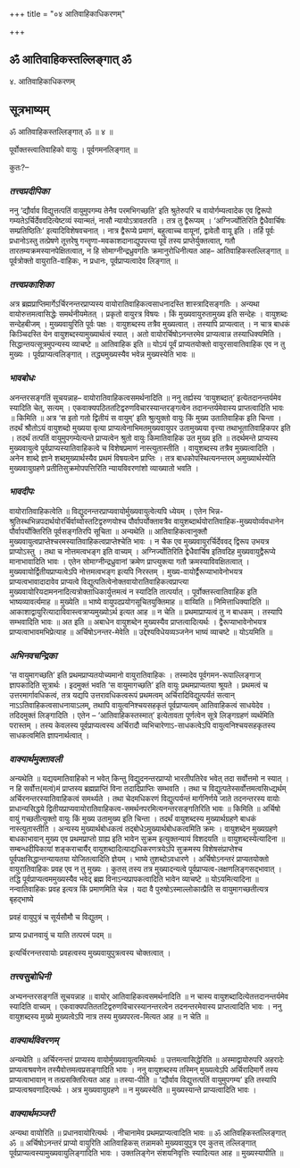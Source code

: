 +++
title = "०४ आतिवाहिकाधिकरणम्"

+++


## ॐ आतिवाहिकस्तल्लिङ्गात् ॐ

४. आतिवाहिकाधिकरणम्

## **सूत्रभाष्यम्**

ॐ आतिवाहिकस्तल्लिङ्गात् ॐ ॥ ४ ॥

पूर्वोक्तस्त्वातिवाहिको वायुः । पूर्वगमनलिङ्गात् ॥

कुतः?–

### ***तत्त्वप्रदीपिका***

ननु ‘द्यौर्वाव विद्युत्तत्पतिं वायुमुपगम्य तेनैव परमभिगच्छति’ इति श्रुतेरुपरि च वायोर्गम्यत्वादेक एव द्विरूपो गम्यतेऽर्चिर्देववदित्येष्टव्यं स्यान्मतं, नासौ न्यायोऽत्रावतरति । तत्र तु द्वैरूप्यम् । ‘अग्निर्ज्योतिरिति द्वैधैवार्चिषः सम्प्रतिष्ठितिः’ इत्यादिविशेषवचनात् । नात्र द्वैरूप्ये प्रमाणं, बहुत्वाच्च वायूनां, द्वावेतौ वायू इति । तर्हि पूर्वः प्रधानोऽस्तु तत्प्रेषणे तूत्तरेषु गन्तॄणा-मवकाशदानाद्युपपत्त्या पूर्वं तस्य प्राप्तेर्युक्तत्वात्, गतौ तारतम्यक्रमस्यानपेक्षितत्वात्, न हि सोमाग्नीन्द्रध्रुवगतिः क्रमानुरोधिनीत्यत आह– आतिवाहिकस्तल्लिङ्गात् ॥ पूर्वत्रोक्तो वायुराति-वाहिकः, न प्रधानः, पूर्वप्राप्यत्वादेव लिङ्गात् ॥

### ***तत्त्वप्रकाशिका***

अत्र ब्रह्मप्राप्तिमार्गेऽर्चिरनन्तरप्राप्यस्य वायोरातिवाहिकत्वसाधनादस्ति शास्त्रादिसङ्गतिः । अन्यथा वायोरुत्तमत्वासिद्धेः समर्थनीयमेतत् । प्रकृतो वायुरत्र विषयः । किं मुख्यवायुरुतामुख्य इति सन्देहः । वायुशब्दः सन्देहबीजम् । मुख्यवायुरिति पूर्वः पक्षः । वायुशब्दस्य तत्रैव मुख्यत्वात् । तस्यापि प्राप्यत्वात् । न चात्र बाधकं किञ्चिदस्ति येन वायुशब्दस्यामुख्यार्थत्वं स्यात् । अतो वायोरर्चिषोऽनन्तरमेव प्राप्यत्वान्न तस्याधिक्यमिति । सिद्धान्तयत्सूत्रमुपन्यस्य व्याचष्टे ॥ आतिवाहिक इति ॥ योऽयं पूर्वं प्राप्यतयोक्तो वायुरसावातिवाहिक एव न तु मुख्यः । पूर्वप्राप्यत्वलिङ्गात् । तद्ध्यमुख्यस्यैव भवेन्न मुख्यस्येति भावः ॥

### ***भावबोधः***

अनन्तरसङ्गतिं सूचयन्नाह– वायोरातिवाहिकत्वसमर्थनादिति ॥ ननु तर्ह्यस्य ‘वायुशब्दात्’ इत्येतदानन्तर्यमेव स्यादिति चेत्, सत्यम् । एकवाक्यपठिततटिद्वरुणविचारस्यान्तरङ्गत्वेन तदानन्तर्यमेवास्य प्राप्तत्वादिति भावः ॥ किमिति ॥ अत्र ‘स इतो गतो द्वितीयं स वायुम्’ इति श्रुत्युक्तो वायुः किं मुख्य उतातिवाहिक इति चिन्ता । तदर्थं श्रौतोऽयं वायुशब्दो मुख्यया वृत्या प्राप्यत्वेनाभिमतमुख्यवायुपर उतामुख्यया वृत्त्या तथाभूतातिवाहिकपर इति । तदर्थं तत्पतिं वायुमुपगम्येत्यन्ते प्राप्यत्वेन श्रुतो वायुः किमातिवाहिक उत मुख्य इति ॥ तदर्थमन्ते प्राप्यस्य मुख्यवायुत्वे पूर्वप्राप्यस्यातिवाहिकत्वे च विशेषप्रमाणं नास्त्युतास्तीति । वायुशब्दस्य तत्रैव मुख्यत्वादिति । अनेन शाब्दे ज्ञाने शब्दमुख्यार्थस्यैव प्रथमं विषयत्वेन प्राप्तिः । तत्र बाधकोपस्थित्यनन्तरम् अमुख्यार्थस्येति मुख्यवायुग्रहणे प्रतीतिसुक्रमोपपत्तिरिति न्यायविवरणांशो व्याख्यातो भवति ।

### ***भावदीपः***

वायोरातिवाहिकत्वेति ॥ विद्युदनन्तरप्राप्यवायोर्मुख्यवायुत्वेत्यपि ध्येयम् । एतेन भिन्न-श्रुतिस्थभिन्नपदार्थयोरर्चिर्वाय्वोस्तटिद्वरुणयोश्च पौर्वापर्योक्तावत्रैव वायुशब्दार्थयोरातिवाहिक-मुख्ययोर्व्यवधानेन पौर्वापर्योक्तिरिति पूर्वसङ्गतिरपि सूचिता ॥ अन्यथेति ॥ आतिवाहिकत्वानुक्तौ मुख्यवायुत्वप्राप्तेश्चरमस्यातिवाहिकत्वप्राप्तेश्चेति भावः । न चैक एव मुख्यवायुरर्चिर्देववद् द्विरूप उभयत्र प्राप्योऽस्तु । तथा च नोत्तमत्वभङ्ग इति वाच्यम् । अग्निर्ज्योतिरिति द्वेधैवार्चिष इतिवदिह मुख्यवायुद्वैरूप्ये मानाभावादिति भावः । एतेन सोमाग्नीन्द्रध्रुवानां क्रमेण प्राप्त्युक्त्या गतौ क्रमस्याविवक्षितत्वात् । मुख्यवायोर्द्वितीयप्राप्यत्वेऽपि नोत्तमत्वभङ्ग इत्यपि निरस्तम् । मुख्य-वायोर्द्वैरूप्याभावेनोभयत्र प्राप्यत्वभावादादावेव प्राप्यत्वे विद्युत्पतित्वेनोक्तवायोरातिवाहिकत्वप्राप्त्या मुख्यवायोरियदामननादित्यत्रोक्ताधिकार्युत्तमत्वं न स्यादिति तात्पर्यात् । पूर्वोक्तस्त्वातिवाहिक इति भाष्यव्यावर्त्यमाह ॥ मुख्येति ॥ भाष्ये वायुपदप्रयोगसूचितयुक्तिमाह ॥ वाय्विति ॥ निमित्ताधिक्यादिति ॥ आकाशाद्वायुरित्यादाविवास्त्वत्राप्यमुख्योऽर्थ इत्यत आह ॥ न चेति ॥ प्रथमाप्राप्यत्वं तु न बाधकम् । तस्यापि सम्भवादिति भावः ॥ अत इति ॥ अबाधेन वायुशब्देन मुख्यस्यैव प्राप्तत्वादित्यर्थः । द्वैरूप्याभावेनोभयत्र प्राप्यत्वाभावमभिप्रेत्याह ॥ अर्चिषोऽनन्तर-मेवेति ॥ उद्देश्यविधेयव्यञ्जनेन भाष्यं व्याचष्टे ॥ योऽयमिति ॥

### ***अभिनवचन्द्रिका***

‘स वायुमागच्छति’ इति प्रथमप्राप्यतयोच्यमानो वायुरातिवाहिकः । तस्मादेव पूर्वगमन-रूपाल्लिङ्गाज् ज्ञापकादिति सूत्रार्थः । इदमुक्तं भवति ‘स वायुमागच्छति’ इति वायुः प्रथमप्राप्यतया श्रूयते । प्रथमत्वं च उत्तरमार्गावधिकत्वं, तत्र यद्यपि उत्तरावधिकत्वरूपं प्रथमत्वम् अर्चिरादिविद्युत्पर्यंतं सत्वान् नाऽऽतिवाहिकत्वसाधनायाऽलम्, तथापि वायुत्वनिश्चयसहकृतं पूर्वप्राप्यत्वम् आतिवाहिकत्वं साधयेदेव । तदिदमुक्तं लिङ्गादिति । एतेन – ‘आतिवाहिकस्तस्मात्’ इत्येतावता पूर्णत्वेन सूत्रे लिङ्गग्रहणं व्यर्थमिति परास्तम् । तस्य केवलस्य पूर्वप्राप्यत्वस्य अर्चिरादौ व्यभिचारेणाऽ-साधकत्वेऽपि वायुत्वनिश्चयसहकृतस्य साधकत्वमिति ज्ञापनार्थत्वात् ।

### ***वाक्यार्थमुक्तावली***

अन्यथेति ॥ यद्ययमातिवाहिको न भवेत् किन्तु विद्युदनन्तरप्राप्यो भारतीपतिरेव भवेत् तदा सर्वोत्तमो न स्यात् । न हि सर्वोत्त(मत्वं)मं प्राप्तस्य ब्रह्मप्राप्तिं विना तदादिप्राप्तिः सम्भवति । तथा च विद्युत्पतेस्सर्वोत्तमत्वसिध्द्यर्थम् अर्चिरनन्तरस्यातिवाहिकत्वं समर्थ्यते । तथा चेदमधिकरणं विद्युत्पर्यन्तं मार्गनिर्णये जाते तदनन्तरस्य वायोः प्राधान्यसिद्धये द्वितीयप्राप्यवायोरातिवाहिकत्व-समर्थनपरमित्यनन्तरसङ्गतिरिति भावः ॥ किमिति ॥ अर्चिषो वायुं गच्छतीत्युक्तो वायुः किं मुख्य उतामुख्य इति चिन्ता । तदर्थं वायुशब्दस्य मुख्यार्थग्रहणे बाधकं नास्त्युतास्तीति । अन्यस्य मुख्यार्थबोधकत्वं तद्बोधेऽमुख्यार्थबोधकत्वमिति क्रमः । वायुशब्देन मुख्यग्रहणे बाधकाभावान् मुख्य एव प्रथमप्राप्तो ग्राह्य इति भावेन सुक्रम इत्युक्तन्यायं विशदयति ॥ वायुशब्दस्येत्यादिना ॥ सम्बन्धदीपिकायां शङ्कराचार्यैर् वायुशब्दादित्याद्यधिकरणत्रयेऽपि सुक्रमस्य विशेषसंप्राप्तेश्च पूर्वपक्षसिद्धान्तन्यायतया योजितत्वादिति ज्ञेयम् । भाष्ये तुशब्दोऽवधारणे । अर्चिषोऽनन्तरं प्राप्यतयोक्तो वायुरातिवाहिकः प्रवह एव न तु मुख्यः । कुतस् तस्य तत्र मुख्यादन्यत्वे पूर्वप्राप्यत्व-लक्षणलिङ्गसद्भावात् । तद्धि पूर्वप्राप्यत्वममुख्यस्यैव भवेद् ब्रह्म विनाऽन्यप्रापकत्वादिति भावेन व्याचष्टे ॥ योऽयमित्यादिना ॥ नन्वातिवाहिकः प्रवह इत्यत्र किं प्रमाणमिति चेन्न । यदा वै पुरुषोऽस्माल्लोकात्प्रैति स वायुमागच्छतीत्यत्र बृहद्भाष्ये

प्रवहं वायुपुत्रं च सूर्यसौमौ च विद्युतम् ।

प्राप्य प्रधानवायुं च याति तत्परमं पदम् ॥

इत्यर्चिरनन्तरवायोः प्रवहत्वस्य मुख्यवायुपुत्रत्वस्य चोक्तत्वात् ।

### ***तत्त्वसुबोधिनी***

अभ्यनन्तरसङ्गतिं सूचयन्नाह ॥ वायोर् आतिवाहिकत्वसमर्थनादिति ॥ न चास्य वायुशब्दादित्येतत्तदानन्तर्यमेव स्यादिति वाच्यम् । एकवाक्यपतिततटिद्वरुणविचारस्यानन्तरत्वेन तदनन्तरमेवास्य प्राप्तत्वादिति भावः । ननु वायुशब्दस्य मुख्ये मुख्यत्वेऽपि नात्र तस्य मुख्यपरत्व-मित्यत आह ॥ न चेति ॥

### ***वाक्यार्थविवरणम्***

अन्यथेति ॥ अर्चिरनन्तरं प्राप्यस्य वायोर्मुख्यवायुत्वमित्यर्थः ॥ उत्तमत्वासिद्धेरिति ॥ अस्माद्वायोरुपरि अहरादेः प्राप्यत्वश्रवणेन तस्यैवोत्तमत्वप्रसङ्गादिति भावः । ननु वायुशब्दस्य तस्मिन् मुख्यत्वेऽपि अर्चिरादिमार्गे तस्य प्राप्यत्वाभावान् न तत्प्रसक्तिरित्यत आह ॥ तस्या-पीति ॥ ‘द्यौर्वाव विद्युत्तत्पतिं वायुमुपगम्य’ इति तस्यापि प्राप्यत्वश्रवणादित्यर्थः । अत्र मुख्यवायुग्रहणे ॥ न मुख्यस्येति ॥ मुख्यस्यान्ते प्राप्यत्वादिति भावः ।

### ***वाक्यार्थमञ्जरी***

अन्यथा वायोरिति ॥ प्रधानवायोरित्यर्थः । नीचानामेव प्रथमप्राप्यत्वादिति भावः ॥ ॐ आतिवहिकस्तल्लिङ्गात् ॐ ॥ अर्चिषोऽनन्तरं प्राप्यो वायुरिति आतिवाहिकस् तन्नामको मुख्यवायुपुत्र एव कुतस् तल्लिङ्गात् पूर्वप्राप्यत्वस्यामुख्यवायुलिङ्गादिति भावः । उक्तलिङ्गेन संशयनिवृत्तिः स्यादित्यत आह ॥ मुख्यस्यापीति ॥






